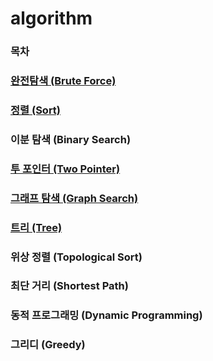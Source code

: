 # algorithm

### 목차
### [완전탐색 (Brute Force)](https://github.com/jjb8966/algorithm/blob/main/BOJ/brute_force/README.md)
### [정렬 (Sort)](https://github.com/jjb8966/algorithm/blob/main/BOJ/sort/README.md)
### 이분 탐색 (Binary Search)
### [투 포인터 (Two Pointer)](https://github.com/jjb8966/algorithm/blob/main/BOJ/two_pointer/README.md)
### [그래프 탐색 (Graph Search)](https://github.com/jjb8966/algorithm/blob/main/BOJ/graph_search/README.md)
### [트리 (Tree)](https://github.com/jjb8966/algorithm/blob/main/BOJ/tree/README.md#%ED%8A%B8%EB%A6%AC-tree)
### 위상 정렬 (Topological Sort)
### 최단 거리 (Shortest Path)
### 동적 프로그래밍 (Dynamic Programming)
### 그리디 (Greedy)
